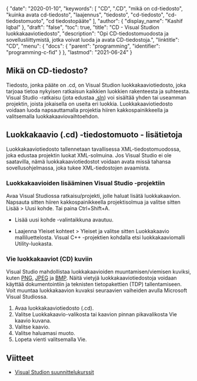 {
  "date": "2020-01-10",
  "keywords": [
"CD",
".CD",
"mikä on cd-tiedosto",
"kuinka avata cd-tiedosto",
"laajennus",
"tiedosto",
"cd-tiedosto",
"cd-tiedostomuoto",
"cd tiedostopääte"
],
  "author": {
    "display_name": "Kashif Iqbal"
},
  "draft": "false",
  "toc": true,
  "title": "CD - Visual Studion luokkakaaviotiedosto",
  "description": "Opi CD-tiedostomuodosta ja sovellusliittymistä, jotka voivat luoda ja avata CD-tiedostoja.",
  "linktitle": "CD",
  "menu": {
    "docs": {
      "parent": "programming",
      "identifier": "programming-c-fid"
}
},
  "lastmod": "2021-06-24"
}

## Mikä on CD-tiedosto?

Tiedosto, jonka pääte on .cd, on Visual Studion luokkakaaviotiedosto, joka tarjoaa tietoa nykyisen ratkaisun kaikkien luokkien rakenteesta ja suhteesta. Visual Studio -ratkaisu (jota edustaa [.sln](/programming/sln/)) voi sisältää yhden tai useamman projektin, joista jokaisella on useita eri luokkia. Luokkakaaviotiedosto voidaan luoda napsauttamalla projektia hiiren kakkospainikkeella ja valitsemalla luokkakaaviovaihtoehdon.

## Luokkakaavio (.cd) -tiedostomuoto - lisätietoja

Luokkakaaviotiedosto tallennetaan tavallisessa XML-tiedostomuodossa, joka edustaa projektin luokat XML-solmuina. Jos Visual Studio ei ole saatavilla, nämä luokkakaaviotiedostot voidaan avata missä tahansa sovellusohjelmassa, joka tukee XML-tiedostojen avaamista.

### Luokkakaavioiden lisääminen Visual Studio -projektiin

Avaa Visual Studiossa ratkaisu/projekti, jolle haluat lisätä luokkakaavion. Napsauta sitten hiiren kakkospainikkeella projektisolmua ja valitse sitten Lisää > Uusi kohde. Tai paina Ctrl+Shift+A.

 * Lisää uusi kohde -valintaikkuna avautuu.

 * Laajenna Yleiset kohteet > Yleiset ja valitse sitten Luokkakaavio malliluettelosta. Visual C++ -projektien kohdalla etsi luokkakaaviomalli Utility-luokasta.

### Vie luokkakaaviot (CD) kuviin

Visual Studio mahdollistaa luokkakaavioiden muuntamisen/viemisen kuviksi, kuten [PNG](/image/png/), [JPEG](/image/jpeg/) ja [BMP](/image/bmp/). Näitä vietyjä luokkakaaviotiedostoja voidaan käyttää dokumentointiin ja teknisten tietopakettien (TDP) tallentamiseen. Voit muuntaa luokkakaavion kuvaksi seuraavien vaiheiden avulla Microsoft Visual Studiossa.

1. Avaa luokkakaaviotiedosto (.cd).
1. Valitse Luokkakaavio-valikosta tai kaavion pinnan pikavalikosta Vie kaavio kuvana.
1. Valitse kaavio.
1. Valitse haluamasi muoto.
1. Lopeta vienti valitsemalla Vie.

## Viitteet

* [Visual Studion suunnittelukurssit](https://learn.microsoft.com/en-us/visualstudio/ide/class-designer/designing-and-viewing-classes-and-types?view=vs-2019)


